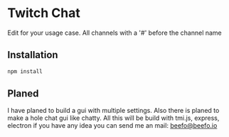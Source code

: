 # Twitch Chat

Edit for your usage case.
All channels with a '#' before the channel name

## Installation

```sh
npm install 
```

## Planed

I have planed to build a gui with multiple settings. 
Also there is planed to make a hole chat gui like chatty.
All this will be build with tmi.js, express, electron
if you have any idea you can send me an mail: 
[beefo@beefo.io](mailto:beefo@beefo.io)
